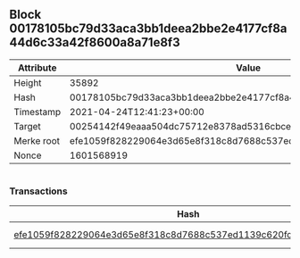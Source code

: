 ## Block 00178105bc79d33aca3bb1deea2bbe2e4177cf8a44d6c33a42f8600a8a71e8f3

Attribute | Value
--- | ---
Height | 35892
Hash | 00178105bc79d33aca3bb1deea2bbe2e4177cf8a44d6c33a42f8600a8a71e8f3
Timestamp | 2021-04-24T12:41:23+00:00
Target | 00254142f49eaaa504dc75712e8378ad5316cbcead634704b3734b6271167cc4
Merke root | efe1059f828229064e3d65e8f318c8d7688c537ed1139c620fd39b869ec47fbe
Nonce | 1601568919

```

```

### Transactions

Hash | Amount
--- | ---
[efe1059f828229064e3d65e8f318c8d7688c537ed1139c620fd39b869ec47fbe](efe1059f828229064e3d65e8f318c8d7688c537ed1139c620fd39b869ec47fbe.md) | 10.00000000 SKEPTI 
